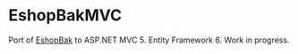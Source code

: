 # EshopBakMVC
Port of <a href="https://github.com/mjandak/EshopBak">EshopBak</a> to ASP.NET MVC 5. Entity Framework 6.
Work in progress.
